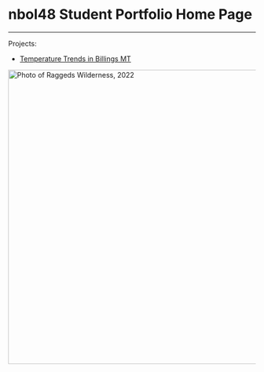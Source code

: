 # nbol48 Student Portfolio Home Page

***

Projects: 

* [Temperature Trends in Billings MT](https://nbol48.github.io/Earthlabnb.github.io/notebooks/mean-temp-over-time-billings-mt.html)


<img src="/Earthlabnb.github.io/img/4405B35F-B11A-4860-820C-7C77B24DC3B1_1_105_c.jpeg" alt="Photo of Raggeds Wilderness, 2022" width=600>
